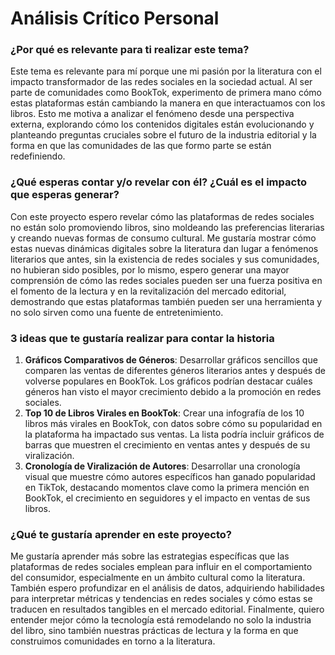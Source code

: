 # Análisis Crítico Personal

### **¿Por qué es relevante para ti realizar este tema?**
Este tema es relevante para mí porque une mi pasión por la literatura con el impacto transformador de las redes sociales en la sociedad actual. Al ser parte de comunidades como BookTok, experimento de primera mano cómo estas plataformas están cambiando la manera en que interactuamos con los libros. Esto me motiva a analizar el fenómeno desde una perspectiva externa, explorando cómo los contenidos digitales están evolucionando y planteando preguntas cruciales sobre el futuro de la industria editorial y la forma en que las comunidades de las que formo parte se están redefiniendo.

### **¿Qué esperas contar y/o revelar con él? ¿Cuál es el impacto que esperas generar?**
Con este proyecto espero revelar cómo las plataformas de redes sociales no están solo promoviendo libros, sino moldeando las preferencias literarias y creando nuevas formas de consumo cultural. Me gustaría mostrar cómo estas nuevas dinámicas digitales sobre la literatura dan lugar a fenómenos literarios que antes, sin la existencia de redes sociales y sus comunidades, no hubieran sido posibles, por lo mismo, espero generar una mayor comprensión de cómo las redes sociales pueden ser una fuerza positiva en el fomento de la lectura y en la revitalización del mercado editorial, demostrando que estas plataformas también pueden ser una herramienta y no solo sirven como una fuente de entretenimiento.

### **3 ideas que te gustaría realizar para contar la historia**
1. **Gráficos Comparativos de Géneros**: 
Desarrollar gráficos sencillos que comparen las ventas de diferentes géneros literarios antes y después de volverse populares en BookTok. Los gráficos podrían destacar cuáles géneros han visto el mayor crecimiento debido a la promoción en redes sociales.
1. **Top 10 de Libros Virales en BookTok**: 
Crear una infografía de los 10 libros más virales en BookTok, con datos sobre cómo su popularidad en la plataforma ha impactado sus ventas. La lista podría incluir gráficos de barras que muestren el crecimiento en ventas antes y después de su viralización.
1. **Cronología de Viralización de Autores**: Desarrollar una cronología visual que muestre cómo autores específicos han ganado popularidad en TikTok, destacando momentos clave como la primera mención en BookTok, el crecimiento en seguidores y el impacto en ventas de sus libros.

### **¿Qué te gustaría aprender en este proyecto?**
Me gustaría aprender más sobre las estrategias específicas que las plataformas de redes sociales emplean para influir en el comportamiento del consumidor, especialmente en un ámbito cultural como la literatura. También espero profundizar en el análisis de datos, adquiriendo habilidades para interpretar métricas y tendencias en redes sociales y cómo estas se traducen en resultados tangibles en el mercado editorial. Finalmente, quiero entender mejor cómo la tecnología está remodelando no solo la industria del libro, sino también nuestras prácticas de lectura y la forma en que construimos comunidades en torno a la literatura.